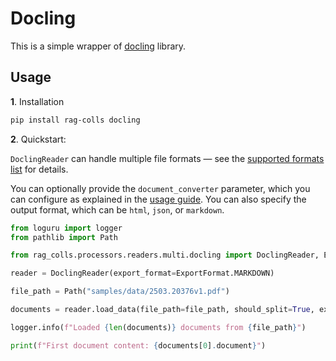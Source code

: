 # Docling

This is a simple wrapper of [docling](https://github.com/docling-project/docling) library.

## Usage

**1**. Installation

```bash
pip install rag-colls docling
```

**2**. Quickstart:

`DoclingReader` can handle multiple file formats — see the [supported formats list](https://docling-project.github.io/docling/usage/supported_formats/) for details.

You can optionally provide the `document_converter` parameter, which you can configure as explained in the [usage guide](https://docling-project.github.io/docling/usage/). You can also specify the output format, which can be `html`, `json`, or `markdown`.

```python
from loguru import logger
from pathlib import Path

from rag_colls.processors.readers.multi.docling import DoclingReader, ExportFormat

reader = DoclingReader(export_format=ExportFormat.MARKDOWN)

file_path = Path("samples/data/2503.20376v1.pdf")

documents = reader.load_data(file_path=file_path, should_split=True, extra_info={})

logger.info(f"Loaded {len(documents)} documents from {file_path}")

print(f"First document content: {documents[0].document}")
```
